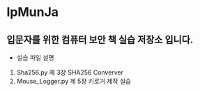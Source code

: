 # IpMunJa
## 입문자를 위한 컴퓨터 보안 책 실습 저장소 입니다.
* 실습 파일 설명
1. Sha256.py 제 3장 SHA256 Converver
2. Mouse_Logger.py 제 5장 키로거 제작 실습
